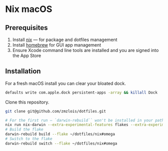 # Nix macOS

## Prerequisites

1. Install [nix](https://nixos.org/download) — for package and dotfiles management
2. Install [homebrew](https://brew.sh) for GUI app management
3. Ensure Xcode command line tools are installed and you are signed into the App Store

## Installation

For a fresh macOS install you can clear your bloated dock.

```sh
defaults write com.apple.dock persistent-apps -array && killall Dock
```

Clone this repository.

```sh
git clone git@github.com/zmzlois/dotfiles.git
```

```sh
# For the first run — `darwin-rebuild`` won't be installed in your path yet
nix run nix-darwin --extra-experimental-features flakes --extra-experimental-features nix-command -- switch --flake ~/dotfiles/nix#omega
# Build the flake
darwin-rebuild build --flake ~/dotfiles/nix#omega
# Switch to the flake
darwin-rebuild switch --flake ~/dotfiles/nix#omega
```
